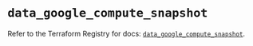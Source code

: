# `data_google_compute_snapshot`

Refer to the Terraform Registry for docs: [`data_google_compute_snapshot`](https://registry.terraform.io/providers/hashicorp/google/6.35.0/docs/data-sources/compute_snapshot).
